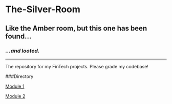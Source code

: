 # **The-Silver-Room**

## Like the Amber room, but this one has been found...

### *...and looted.*
---
The repository for my FinTech projects. Please grade my codebase!

###Directory

[Module 1](https://github.com/MC-Stream/The-Silver-Room/tree/main/Module1-C/Starter_Code)

[Module 2](https://github.com/MC-Stream/The-Silver-Room/tree/main/Module2-C/Starter_Code/loan_qualifier_app)